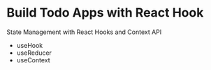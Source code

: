 # Build Todo Apps with React Hook

State Management with React Hooks and Context API

- useHook
- useReducer
- useContext
